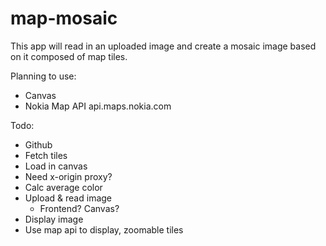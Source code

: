 map-mosaic
==========

This app will read in an uploaded image and create a mosaic image based on it composed of map tiles.

Planning to use:
- Canvas
- Nokia Map API api.maps.nokia.com

Todo:
- Github
- Fetch tiles
- Load in canvas
- Need x-origin proxy?
- Calc average color
- Upload & read image
  - Frontend? Canvas?
- Display image
- Use map api to display, zoomable tiles
